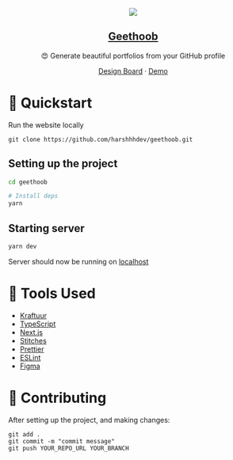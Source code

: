 <p align="center">
  <img src="https://user-images.githubusercontent.com/69592270/126839768-5de77924-ef76-40c3-a927-e48e846b98d5.png" />
  <a href="https://geethoob.vercel.app/">
    <h2 align="center">Geethoob</h2>
  </a>
</p> 
<p align="center">😍 Generate beautiful portfolios from your GitHub profile</p>
<p align="center">
  <a href="https://www.figma.com/file/ooeVK5lLnlNauNeaZJuh7j/Geethoob?node-id=4%3A3">Design Board</a>
    ·
  <a href="https://geethoob.vercel.app/">Demo</a>
 </p>

# 🚀 Quickstart 

Run the website locally

```
git clone https://github.com/harshhhdev/geethoob.git
```

## Setting up the project

```bash
cd geethoob

# Install deps
yarn
```

## Starting server

```bash
yarn dev
```

Server should now be running on [localhost](https://localhost:3000)

# 🔧 Tools Used

 - [Kraftuur](https://harshhhdev.github.io/kraftuur/)
 - [TypeScript](https://www.typescriptlang.org/)
 - [Next.js](https://nextjs.org/)
 - [Stitches](https://stitches.dev/)
 - [Prettier](https://prettier.io/)
 - [ESLint](https://eslint.org/)
 - [Figma](https://www.figma.com/)

# 🤞 Contributing

After setting up the project, and making changes:

```git
git add .
git commit -m "commit message"
git push YOUR_REPO_URL YOUR_BRANCH
```
